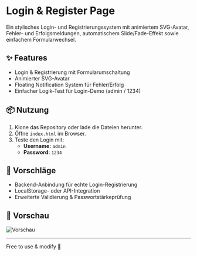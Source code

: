 # Login & Register Page

Ein stylisches Login- und Registrierungssystem mit animiertem SVG-Avatar, Fehler- und Erfolgsmeldungen, automatischem Slide/Fade-Effekt sowie einfachem Formularwechsel.

## ✨ Features

- Login & Registrierung mit Formularumschaltung
- Animierter SVG-Avatar
- Floating Notification System für Fehler/Erfolg
- Einfacher Logik-Test für Login-Demo (admin / 1234)

## 📦 Nutzung

1. Klone das Repository oder lade die Dateien herunter.
2. Öffne `index.html` im Browser.
3. Teste den Login mit:
   - **Username:** `admin`
   - **Password:** `1234`

## 🧠 Vorschläge

- Backend-Anbindung für echte Login-Registrierung
- LocalStorage- oder API-Integration
- Erweiterte Validierung & Passwortstärkeprüfung

## 📸 Vorschau

![Vorschau](https://cdn.discordapp.com/attachments/1362477328265122046/1362477340365426908/image.png?ex=68028967&is=680137e7&hm=6646abea6e2e8e6024c8174856bb1de188c1dcd1d467b04219e064f910f5a0b7&)

---

Free to use & modify 🎉
